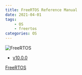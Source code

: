 ```yaml
---
title: FreeRTOS Reference Manual
date: 2021-04-01
tags:
	- OS
	- freertos
categories: OS
---
```


![FreeRTOS](/images/freertos_logo.jpg)

<!--more-->

* [v10.0.0](FreeRTOS_Reference_Manual_V10.0.0.pdf)

[FreeRTOS](https://freertos.org/)
